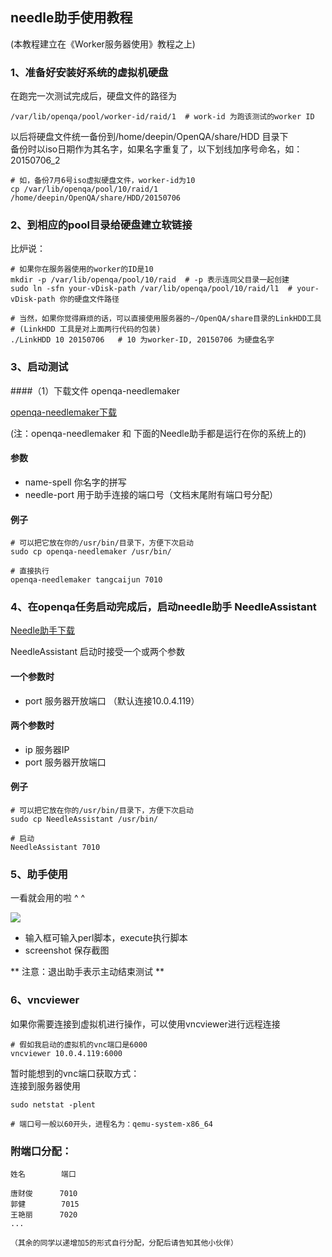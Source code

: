 <!--Meta
category:OpenQA
title:Needle助手使用
DO NOT Delete Meta Above -->


## needle助手使用教程

(本教程建立在《Worker服务器使用》教程之上)

### 1、准备好安装好系统的虚拟机硬盘
在跑完一次测试完成后，硬盘文件的路径为
```shell
/var/lib/openqa/pool/worker-id/raid/1  # work-id 为跑该测试的worker ID
```

以后将硬盘文件统一备份到/home/deepin/OpenQA/share/HDD 目录下  
备份时以iso日期作为其名字，如果名字重复了，以下划线加序号命名，如：20150706_2
```shell
# 如，备份7月6号iso虚拟硬盘文件，worker-id为10
cp /var/lib/openqa/pool/10/raid/1 /home/deepin/OpenQA/share/HDD/20150706
```


### 2、到相应的pool目录给硬盘建立软链接
比炉说：
```shell
# 如果你在服务器使用的worker的ID是10
mkdir -p /var/lib/openqa/pool/10/raid  # -p 表示连同父目录一起创建
sudo ln -sfn your-vDisk-path /var/lib/openqa/pool/10/raid/l1  # your-vDisk-path 你的硬盘文件路径

# 当然，如果你觉得麻烦的话，可以直接使用服务器的~/OpenQA/share目录的LinkHDD工具
# (LinkHDD 工具是对上面两行代码的包装)
./LinkHDD 10 20150706   # 10 为worker-ID, 20150706 为硬盘名字
```

### 3、启动测试
####（1）下载文件 openqa-needlemaker

[openqa-needlemaker下载](/OpenQA/openqa-needlemaker.zip)

(注：openqa-needlemaker 和 下面的Needle助手都是运行在你的系统上的)

#### 参数
* name-spell  你名字的拼写
* needle-port 用于助手连接的端口号（文档末尾附有端口号分配）


#### 例子
```shell
# 可以把它放在你的/usr/bin/目录下，方便下次启动
sudo cp openqa-needlemaker /usr/bin/

# 直接执行
openqa-needlemaker tangcaijun 7010
```


### 4、在openqa任务启动完成后，启动needle助手 NeedleAssistant

[Needle助手下载](/OpenQA/NeedleAssistant.zip)

NeedleAssistant 启动时接受一个或两个参数

####  一个参数时
* port 服务器开放端口 （默认连接10.0.4.119）


####  两个参数时
* ip  服务器IP
* port 服务器开放端口


#### 例子
```shell
# 可以把它放在你的/usr/bin/目录下，方便下次启动
sudo cp NeedleAssistant /usr/bin/

# 启动
NeedleAssistant 7010
```

### 5、助手使用
一看就会用的啦  ^ ^

![](/OpenQA/NeedleAssistant.png)

* 输入框可输入perl脚本，execute执行脚本
* screenshot 保存截图

** 注意：退出助手表示主动结束测试 **


### 6、vncviewer

如果你需要连接到虚拟机进行操作，可以使用vncviewer进行远程连接  
```shell
# 假如我启动的虚拟机的vnc端口是6000
vncviewer 10.0.4.119:6000
```
暂时能想到的vnc端口获取方式：  
连接到服务器使用  
```shell
sudo netstat -plent

# 端口号一般以60开头，进程名为：qemu-system-x86_64

```



### 附端口分配：
```shell
姓名        端口

唐财俊      7010
郭健        7015
王艳丽      7020
...

（其余的同学以递增加5的形式自行分配，分配后请告知其他小伙伴）
```
